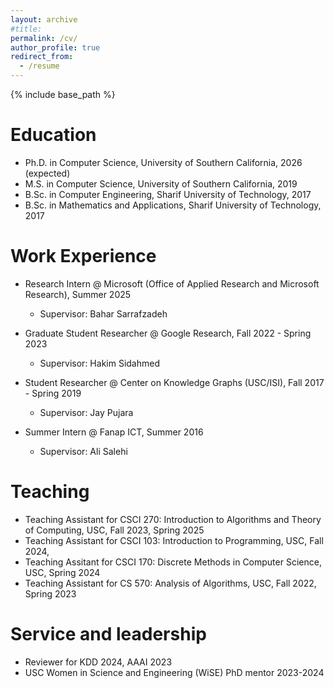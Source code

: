 ```yaml
---
layout: archive
#title: 
permalink: /cv/
author_profile: true
redirect_from:
  - /resume
---
```


{% include base_path %}

Education
======
* Ph.D. in Computer Science, University of Southern California, 2026 (expected)
* M.S. in Computer Science, University of Southern California, 2019
* B.Sc. in Computer Engineering, Sharif University of Technology, 2017
* B.Sc. in Mathematics and Applications, Sharif University of Technology, 2017

Work Experience
======
* Research Intern @ Microsoft (Office of Applied Research and Microsoft Research), Summer 2025 <br>
  * Supervisor: Bahar Sarrafzadeh
  
* Graduate Student Researcher @ Google Research, Fall 2022 - Spring 2023<br>
  * Supervisor: Hakim Sidahmed

* Student Researcher @ Center on Knowledge Graphs (USC/ISI), Fall 2017 - Spring 2019 <br>
  * Supervisor: Jay Pujara

* Summer Intern @ Fanap ICT, Summer 2016  <br>
  * Supervisor: Ali Salehi

  
Teaching
======
* Teaching Assistant for CSCI 270: Introduction to Algorithms and Theory of Computing, USC, Fall 2023, Spring 2025
* Teaching Assistant for CSCI 103: Introduction to Programming, USC, Fall 2024,
* Teaching Assitant for CSCI 170: Discrete Methods in Computer Science, USC, Spring 2024
* Teaching Assistant for CS 570: Analysis of Algorithms, USC, Fall 2022, Spring 2023

  
Service and leadership
======
* Reviewer for KDD 2024, AAAI 2023
* USC Women in Science and Engineering (WiSE) PhD mentor 2023-2024
